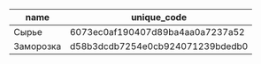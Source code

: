 | name | unique_code |
| --- | --- |
| Сырье | 6073ec0af190407d89ba4aa0a7237a52 |
| Заморозка | d58b3dcdb7254e0cb924071239bdedb0 |
